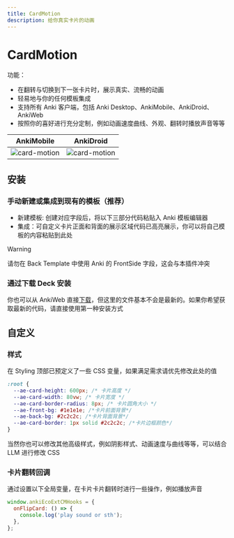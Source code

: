 ```yaml
---
title: CardMotion
description: 给你真实卡片的动画
---
```


# CardMotion

<!--@include: @/parts/header.md -->

功能：

- 在翻转与切换到下一张卡片时，展示真实、流畅的动画
- 轻易地与你的任何模板集成
- 支持所有 Anki 客户端，包括 Anki Desktop、AnkiMobile、AnkiDroid、AnkiWeb
- 按照你的喜好进行充分定制，例如动画速度曲线、外观、翻转时播放声音等等

| AnkiMobile                                            | AnkiDroid                                                 |
| ----------------------------------------------------- | --------------------------------------------------------- |
| ![card-motion](/extension-assets/card-motion-ios.gif) | ![card-motion](/extension-assets/card-motion-android.gif) |

## 安装

### 手动新建或集成到现有的模板（推荐）

- 新建模板: 创建对应字段后，将以下三部分代码粘贴入 Anki 模板编辑器
- 集成：可自定义卡片正面和背面的展示区域代码已高亮展示，你可以将自己模板的内容粘贴到此处

> [!WARNING]
> 请勿在 Back Template 中使用 Anki 的 FrontSide 字段，这会与本插件冲突

<!--@include: ../../parts/ext-cm-install.md -->

### 通过下载 Deck 安装

你也可以从 AnkiWeb 直接[下载](https://ankiweb.net/shared/info/1841184152)，但这里的文件基本不会是最新的。如果你希望获取最新的代码，请直接使用第一种安装方式

## 自定义

### 样式

在 Styling 顶部已预定义了一些 CSS 变量，如果满足需求请优先修改此处的值

```css
:root {
  --ae-card-height: 600px; /* 卡片高度 */
  --ae-card-width: 80vw; /* 卡片宽度 */
  --ae-card-border-radius: 8px; /* 卡片圆角大小 */
  --ae-front-bg: #1e1e1e; /*卡片前面背景*/
  --ae-back-bg: #2c2c2c; /*卡片背面背景*/
  --ae-card-border: 1px solid #2c2c2c; /*卡片边框颜色*/
}
```

当然你也可以修改其他高级样式，例如阴影样式、动画速度与曲线等等，可以结合 LLM 进行修改 CSS

### 卡片翻转回调

通过设置以下全局变量，在卡片卡片翻转时进行一些操作，例如播放声音

```js
window.ankiEcoExtCMHooks = {
  onFlipCard: () => {
    console.log('play sound or sth');
  },
};
```

<!--@include: @/parts/feedback-zh.md -->
